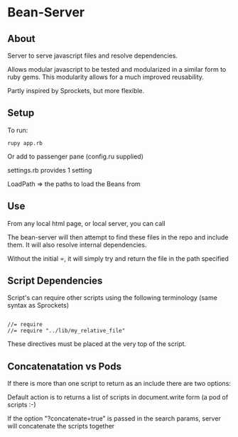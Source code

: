 Bean-Server
===

About
---


Server to serve javascript files and resolve dependencies.

Allows modular javascript to be tested and modularized in a similar form to ruby gems. This modularity allows for a much improved reusability.

Partly inspired by Sprockets, but more flexible.

Setup
----

To run:

<code>rupy app.rb</code>

Or add to passenger pane (config.ru supplied)

settings.rb provides 1 setting

LoadPath => the paths to load the Beans from

Use
----

From any local html page, or local server, you can call

<code><script src='http://bean-server/=jquery,jquery.plugin,myvector,other_stuff'></script></code>

The bean-server will then attempt to find these files in the repo and include them. It will also resolve internal dependencies.

Without the initial =, it will simply try and return the file in the path specified

<code><script src='http://bean-server/jquery/jquery.js'></script></code>


Script Dependencies
----

Script's can require other scripts using the following terminology (same syntax as Sprockets)

<code>
//= require <file>
//= require "../lib/my_relative_file"
</code>

These directives must be placed at the very top of the script. 

Concatenatation vs Pods
----

If there is more than one script to return as an include there are two options:

Default action is to returns a list of scripts in document.write form (a pod of scripts :-)

If the option "?concatenate=true" is passed in the search params, server will concatenate the scripts together